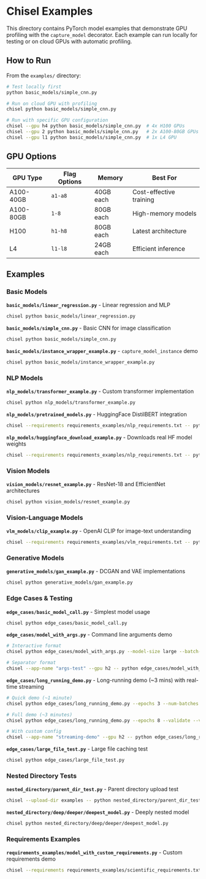 # Chisel Examples

This directory contains PyTorch model examples that demonstrate GPU profiling with the `capture_model` decorator. Each example can run locally for testing or on cloud GPUs with automatic profiling.

## How to Run

From the `examples/` directory:

```bash
# Test locally first
python basic_models/simple_cnn.py

# Run on cloud GPU with profiling
chisel python basic_models/simple_cnn.py

# Run with specific GPU configuration
chisel --gpu h4 python basic_models/simple_cnn.py  # 4x H100 GPUs
chisel --gpu 2 python basic_models/simple_cnn.py   # 2x A100-80GB GPUs
chisel --gpu l1 python basic_models/simple_cnn.py  # 1x L4 GPU
```

## GPU Options

| GPU Type  | Flag Options | Memory    | Best For                |
| --------- | ------------ | --------- | ----------------------- |
| A100-40GB | `a1-a8`      | 40GB each | Cost-effective training |
| A100-80GB | `1-8`        | 80GB each | High-memory models      |
| H100      | `h1-h8`      | 80GB each | Latest architecture     |
| L4        | `l1-l8`      | 24GB each | Efficient inference     |

## Examples

### Basic Models
**`basic_models/linear_regression.py`** - Linear regression and MLP
```bash
chisel python basic_models/linear_regression.py
```

**`basic_models/simple_cnn.py`** - Basic CNN for image classification
```bash
chisel python basic_models/simple_cnn.py
```

**`basic_models/instance_wrapper_example.py`** - `capture_model_instance` demo
```bash
chisel python basic_models/instance_wrapper_example.py
```

### NLP Models
**`nlp_models/transformer_example.py`** - Custom transformer implementation
```bash
chisel python nlp_models/transformer_example.py
```

**`nlp_models/pretrained_models.py`** - HuggingFace DistilBERT integration
```bash
chisel --requirements requirements_examples/nlp_requirements.txt -- python nlp_models/pretrained_models.py
```

**`nlp_models/huggingface_download_example.py`** - Downloads real HF model weights
```bash
chisel --requirements requirements_examples/nlp_requirements.txt -- python nlp_models/huggingface_download_example.py
```

### Vision Models
**`vision_models/resnet_example.py`** - ResNet-18 and EfficientNet architectures
```bash
chisel python vision_models/resnet_example.py
```

### Vision-Language Models
**`vlm_models/clip_example.py`** - OpenAI CLIP for image-text understanding
```bash
chisel --requirements requirements_examples/vlm_requirements.txt -- python vlm_models/clip_example.py
```

### Generative Models
**`generative_models/gan_example.py`** - DCGAN and VAE implementations
```bash
chisel python generative_models/gan_example.py
```

### Edge Cases & Testing
**`edge_cases/basic_model_call.py`** - Simplest model usage
```bash
chisel python edge_cases/basic_model_call.py
```

**`edge_cases/model_with_args.py`** - Command line arguments demo
```bash
# Interactive format
chisel python edge_cases/model_with_args.py --model-size large --batch-size 16

# Separator format
chisel --app-name "args-test" --gpu h2 -- python edge_cases/model_with_args.py --model-size large --batch-size 16
```

**`edge_cases/long_running_demo.py`** - Long-running demo (~3 mins) with real-time streaming
```bash
# Quick demo (~1 minute)
chisel python edge_cases/long_running_demo.py --epochs 3 --num-batches 8

# Full demo (~3 minutes)
chisel python edge_cases/long_running_demo.py --epochs 8 --validate --verbose

# With custom config
chisel --app-name "streaming-demo" --gpu h2 -- python edge_cases/long_running_demo.py --epochs 10 --validate
```

**`edge_cases/large_file_test.py`** - Large file caching test
```bash
chisel python edge_cases/large_file_test.py
```

### Nested Directory Tests
**`nested_directory/parent_dir_test.py`** - Parent directory upload test
```bash
chisel --upload-dir examples -- python nested_directory/parent_dir_test.py
```

**`nested_directory/deep/deeper/deepest_model.py`** - Deeply nested model
```bash
chisel python nested_directory/deep/deeper/deepest_model.py
```

### Requirements Examples
**`requirements_examples/model_with_custom_requirements.py`** - Custom requirements demo
```bash
chisel --requirements requirements_examples/scientific_requirements.txt -- python requirements_examples/model_with_custom_requirements.py
```
